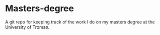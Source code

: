 # Masters-degree
A git repo for keeping track of the work I do on my masters degree at the University of Tromsø. 
